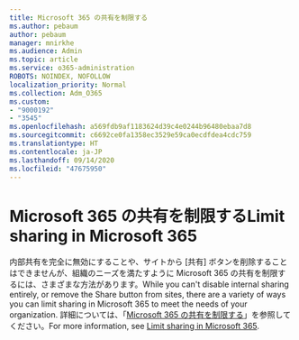 ```yaml
---
title: Microsoft 365 の共有を制限する
ms.author: pebaum
author: pebaum
manager: mnirkhe
ms.audience: Admin
ms.topic: article
ms.service: o365-administration
ROBOTS: NOINDEX, NOFOLLOW
localization_priority: Normal
ms.collection: Adm_O365
ms.custom:
- "9000192"
- "3545"
ms.openlocfilehash: a569fdb9af1183624d39c4e0244b96480ebaa7d8
ms.sourcegitcommit: c6692ce0fa1358ec3529e59ca0ecdfdea4cdc759
ms.translationtype: HT
ms.contentlocale: ja-JP
ms.lasthandoff: 09/14/2020
ms.locfileid: "47675950"
---
```

# <a name="limit-sharing-in-microsoft-365"></a><span data-ttu-id="528fb-102">Microsoft 365 の共有を制限する</span><span class="sxs-lookup"><span data-stu-id="528fb-102">Limit sharing in Microsoft 365</span></span>

<span data-ttu-id="528fb-103">内部共有を完全に無効にすることや、サイトから [共有] ボタンを削除することはできませんが、組織のニーズを満たすように Microsoft 365 の共有を制限するには、さまざまな方法があります。</span><span class="sxs-lookup"><span data-stu-id="528fb-103">While you can't disable internal sharing entirely, or remove the Share button from sites, there are a variety of ways you can limit sharing in Microsoft 365 to meet the needs of your organization.</span></span> <span data-ttu-id="528fb-104">詳細については、「[Microsoft 365 の共有を制限する](https://docs.microsoft.com/Office365/Enterprise/microsoft-365-limit-sharing)」を参照してください。</span><span class="sxs-lookup"><span data-stu-id="528fb-104">For more information, see [Limit sharing in Microsoft 365](https://docs.microsoft.com/Office365/Enterprise/microsoft-365-limit-sharing).</span></span>
